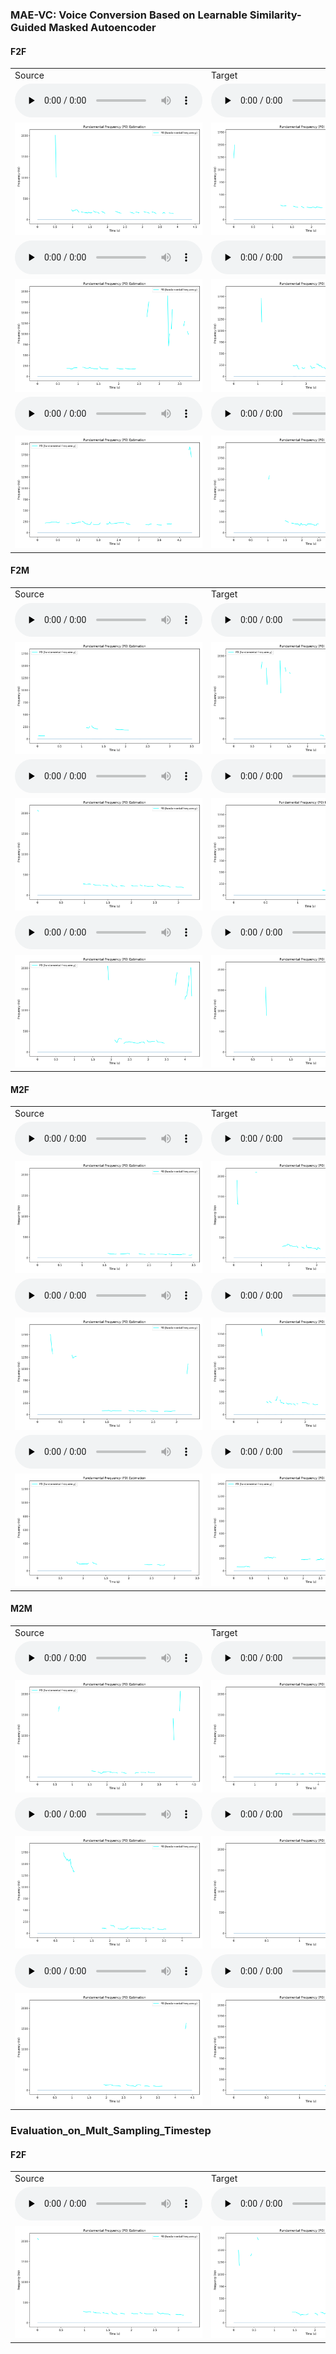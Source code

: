 ### MAE-VC: Voice Conversion Based on Learnable Similarity-Guided Masked Autoencoder
<!-- #### [MediumVC: Any-to-any voice conversion using synthetic specific-speaker speeches as intermedium features](https://arxiv.org/abs/2110.02500) -->
#### F2F
<table>
   <tr>
      <td>Source</td>
      <td>Target</td>
      <td>AdaINVC</td>
      <td>AgaINVC</td>
      <td>FragmentVC</td>
      <td>MAE-VC</td>
      <td>DiffVCHW</td>
      <td>DiffVCwoCGNG</td>
      <td>DiffVC</td>
   </tr>
   <tr>
      <td><audio id="audio" controls="" preload="none"> <source id="V1_s" src="Sample-DFHW/Compared_with_Baselines/F2F/1/source_p225_004.wav"> </audio></td>
      <td><audio id="audio" controls="" preload="none"> <source id="V1_t" src="Sample-DFHW/Compared_with_Baselines/F2F/1/target_p240_002.wav"> </audio></td>
      <td><audio id="audio" controls="" preload="none"> <source id="V1_A" src="Sample-DFHW/Compared_with_Baselines/F2F/1/AdaINVC_p225_004TOp240_002.wav"> </audio></td>
      <td><audio id="audio" controls="" preload="none"> <source id="V1_B" src="Sample-DFHW/Compared_with_Baselines/F2F/1/AgaINVC_p225_004TOp240_002.wav"> </audio></td>
      <td><audio id="audio" controls="" preload="none"> <source id="V1_C" src="Sample-DFHW/Compared_with_Baselines/F2F/1/FragmentVC_p225_004TOp240_002.wav"> </audio></td>
      <td><audio id="audio" controls="" preload="none"> <source id="V1_D" src="Sample-DFHW/Compared_with_Baselines/F2F/1/MAEVC_p225_004TOp240_002.wav"> </audio></td>
      <td><audio id="audio" controls="" preload="none"> <source id="V1_E" src="Sample-DFHW/Compared_with_Baselines/F2F/1/DiffVCHW_p225_004TOp240_002.wav"> </audio></td>
      <td><audio id="audio" controls="" preload="none"> <source id="V1_F" src="Sample-DFHW/Compared_with_Baselines/F2F/1/DiffVCwoCGNG_p225_004TOp240_002.wav"> </audio></td>
      <td><audio id="audio" controls="" preload="none"> <source id="V1_G" src="Sample-DFHW/Compared_with_Baselines/F2F/1/DiffVC_p225_004TOp240_002.wav"> </audio></td>
   </tr>
  
   
  <tr>
      <td> <img src="Sample-DFHW/Compared_with_Baselines/F2F/1/source_p225_004_f0.png" alt="示例图片"></td>
      <td><img src="Sample-DFHW/Compared_with_Baselines/F2F/1/target_p240_002_f0.png"> </audio></td>
      <td><img src="Sample-DFHW/Compared_with_Baselines/F2F/1/AdaINVC_p225_004TOp240_002_f0.png"> </audio></td>
      <td><img src="Sample-DFHW/Compared_with_Baselines/F2F/1/AgaINVC_p225_004TOp240_002_f0.png"> </audio></td>
      <td><img src="Sample-DFHW/Compared_with_Baselines/F2F/1/FragmentVC_p225_004TOp240_002_f0.png"> </audio></td>
      <td><img src="Sample-DFHW/Compared_with_Baselines/F2F/1/MAEVC_p225_004TOp240_002_f0.png"> </audio></td>
      <td><img src="Sample-DFHW/Compared_with_Baselines/F2F/1/DiffVCHW_p225_004TOp240_002_f0.png"> </audio></td>
      <td><img src="Sample-DFHW/Compared_with_Baselines/F2F/1/DiffVCwoCGNG_p225_004TOp240_002_f0.png"> </audio></td>
      <td><img src="Sample-DFHW/Compared_with_Baselines/F2F/1/DiffVC_p225_004TOp240_002_f0.png"> </audio></td>
  </tr>

   <tr>
      <td><audio id="audio" controls="" preload="none"> <source id="V1_s" src="Sample-DFHW/Compared_with_Baselines/F2F/2/source_p264_045.wav"> </audio></td>
      <td><audio id="audio" controls="" preload="none"> <source id="V1_t" src="Sample-DFHW/Compared_with_Baselines/F2F/2/target_p225_039.wav"> </audio></td>
      <td><audio id="audio" controls="" preload="none"> <source id="V1_A" src="Sample-DFHW/Compared_with_Baselines/F2F/2/AdaINVC_p264_045TOp225_039.wav"> </audio></td>
      <td><audio id="audio" controls="" preload="none"> <source id="V1_B" src="Sample-DFHW/Compared_with_Baselines/F2F/2/AgaINVC_p264_045TOp225_039.wav"> </audio></td>
      <td><audio id="audio" controls="" preload="none"> <source id="V1_C" src="Sample-DFHW/Compared_with_Baselines/F2F/2/FragmentVC_p264_045TOp225_039.wav"> </audio></td>
      <td><audio id="audio" controls="" preload="none"> <source id="V1_D" src="Sample-DFHW/Compared_with_Baselines/F2F/2/MAEVC_p264_045TOp225_039.wav"> </audio></td>
      <td><audio id="audio" controls="" preload="none"> <source id="V1_E" src="Sample-DFHW/Compared_with_Baselines/F2F/2/DiffVCHW_p264_045TOp225_039.wav"> </audio></td>
      <td><audio id="audio" controls="" preload="none"> <source id="V1_F" src="Sample-DFHW/Compared_with_Baselines/F2F/2/DiffVCwoCGNG_p264_045TOp225_039.wav"> </audio></td>
      <td><audio id="audio" controls="" preload="none"> <source id="V1_G" src="Sample-DFHW/Compared_with_Baselines/F2F/2/DiffVC_p264_045TOp225_039.wav"> </audio></td>
   </tr>
  
   
  <tr>
      <td><img src="Sample-DFHW/Compared_with_Baselines/F2F/2/source_p264_045_f0.png" alt="示例图片"></td>
      <td><img src="Sample-DFHW/Compared_with_Baselines/F2F/2/target_p225_039_f0.png"> </audio></td>
      <td><img src="Sample-DFHW/Compared_with_Baselines/F2F/2/AdaINVC_p264_045TOp225_039_f0.png"> </audio></td>
      <td><img src="Sample-DFHW/Compared_with_Baselines/F2F/2/AgaINVC_p264_045TOp225_039_f0.png"> </audio></td>
      <td><img src="Sample-DFHW/Compared_with_Baselines/F2F/2/FragmentVC_p264_045TOp225_039_f0.png"> </audio></td>
      <td><img src="Sample-DFHW/Compared_with_Baselines/F2F/2/MAEVC_p264_045TOp225_039_f0.png"> </audio></td>
      <td><img src="Sample-DFHW/Compared_with_Baselines/F2F/2/DiffVCHW_p264_045TOp225_039_f0.png"> </audio></td>
      <td><img src="Sample-DFHW/Compared_with_Baselines/F2F/2/DiffVCwoCGNG_p264_045TOp225_039_f0.png"> </audio></td>
      <td><img src="Sample-DFHW/Compared_with_Baselines/F2F/2/DiffVC_p264_045TOp225_039_f0.png"> </audio></td>
  </tr>

  <tr>
      <td><audio id="audio" controls="" preload="none"> <source id="V1_s" src="Sample-DFHW/Compared_with_Baselines/F2F/3/source_p329_009.wav"> </audio></td>
      <td><audio id="audio" controls="" preload="none"> <source id="V1_t" src="Sample-DFHW/Compared_with_Baselines/F2F/3/target_p225_030.wav"> </audio></td>
      <td><audio id="audio" controls="" preload="none"> <source id="V1_A" src="Sample-DFHW/Compared_with_Baselines/F2F/3/AdaINVC_p329_009TOp225_030.wav"> </audio></td>
      <td><audio id="audio" controls="" preload="none"> <source id="V1_B" src="Sample-DFHW/Compared_with_Baselines/F2F/3/AgaINVC_p329_009TOp225_030.wav"> </audio></td>
      <td><audio id="audio" controls="" preload="none"> <source id="V1_C" src="Sample-DFHW/Compared_with_Baselines/F2F/3/FragmentVC_p329_009TOp225_030.wav"> </audio></td>
      <td><audio id="audio" controls="" preload="none"> <source id="V1_D" src="Sample-DFHW/Compared_with_Baselines/F2F/3/MAEVC_p329_009TOp225_030.wav"> </audio></td>
      <td><audio id="audio" controls="" preload="none"> <source id="V1_E" src="Sample-DFHW/Compared_with_Baselines/F2F/3/DiffVCHW_p329_009TOp225_030.wav"> </audio></td>
      <td><audio id="audio" controls="" preload="none"> <source id="V1_F" src="Sample-DFHW/Compared_with_Baselines/F2F/3/DiffVCwoCGNG_p329_009TOp225_030.wav"> </audio></td>
      <td><audio id="audio" controls="" preload="none"> <source id="V1_G" src="Sample-DFHW/Compared_with_Baselines/F2F/3/DiffVC_p329_009TOp225_030.wav"> </audio></td>
   </tr>
  
   
  <tr>
      <td><img src="Sample-DFHW/Compared_with_Baselines/F2F/3/source_p329_009_f0.png" alt="示例图片"></td>
      <td><img src="Sample-DFHW/Compared_with_Baselines/F2F/3/target_p225_030_f0.png"> </audio></td>
      <td><img src="Sample-DFHW/Compared_with_Baselines/F2F/3/AdaINVC_p329_009TOp225_030_f0.png"> </audio></td>
      <td><img src="Sample-DFHW/Compared_with_Baselines/F2F/3/AgaINVC_p329_009TOp225_030_f0.png"> </audio></td>
      <td><img src="Sample-DFHW/Compared_with_Baselines/F2F/3/FragmentVC_p329_009TOp225_030_f0.png"> </audio></td>
      <td><img src="Sample-DFHW/Compared_with_Baselines/F2F/3/MAEVC_p329_009TOp225_030_f0.png"> </audio></td>
      <td><img src="Sample-DFHW/Compared_with_Baselines/F2F/3/DiffVCHW_p329_009TOp225_030_f0.png"> </audio></td>
      <td><img src="Sample-DFHW/Compared_with_Baselines/F2F/3/DiffVCwoCGNG_p329_009TOp225_030_f0.png"> </audio></td>
      <td><img src="Sample-DFHW/Compared_with_Baselines/F2F/3/DiffVC_p329_009TOp225_030_f0.png"> </audio></td>
  </tr>
  
   
</table>

#### F2M
<table>
   <tr>
      <td>Source</td>
      <td>Target</td>
      <td>AdaINVC</td>
      <td>AgaINVC</td>
      <td>FragmentVC</td>
      <td>MAE-VC</td>
      <td>DiffVCHW</td>
      <td>DiffVCwoCGNG</td>
      <td>DiffVC</td>
   </tr>
   <tr>
      <td><audio id="audio" controls="" preload="none"> <source id="V1_s" src="Sample-DFHW/Compared_with_Baselines/F2M/1/source_p234_010.wav"> </audio></td>
      <td><audio id="audio" controls="" preload="none"> <source id="V1_t" src="Sample-DFHW/Compared_with_Baselines/F2M/1/target_p326_160.wav"> </audio></td>
      <td><audio id="audio" controls="" preload="none"> <source id="V1_A" src="Sample-DFHW/Compared_with_Baselines/F2M/1/AdaINVC_p234_010TOp326_160.wav"> </audio></td>
      <td><audio id="audio" controls="" preload="none"> <source id="V1_B" src="Sample-DFHW/Compared_with_Baselines/F2M/1/AgaINVC_p234_010TOp326_160.wav"> </audio></td>
      <td><audio id="audio" controls="" preload="none"> <source id="V1_C" src="Sample-DFHW/Compared_with_Baselines/F2M/1/FragmentVC_p234_010TOp326_160.wav"> </audio></td>
      <td><audio id="audio" controls="" preload="none"> <source id="V1_D" src="Sample-DFHW/Compared_with_Baselines/F2M/1/MAEVC_p234_010TOp326_160.wav"> </audio></td>
      <td><audio id="audio" controls="" preload="none"> <source id="V1_E" src="Sample-DFHW/Compared_with_Baselines/F2M/1/DiffVCHW_p234_010TOp326_160.wav"> </audio></td>
      <td><audio id="audio" controls="" preload="none"> <source id="V1_F" src="Sample-DFHW/Compared_with_Baselines/F2M/1/DiffVCwoCGNG_p234_010TOp326_160.wav"> </audio></td>
      <td><audio id="audio" controls="" preload="none"> <source id="V1_G" src="Sample-DFHW/Compared_with_Baselines/F2M/1/DiffVC_p234_010TOp326_160.wav"> </audio></td>
   </tr>
  
   
  <tr>
      <td><img src="Sample-DFHW/Compared_with_Baselines/F2M/1/source_p234_010_f0.png" alt="示例图片"></td>
      <td><img src="Sample-DFHW/Compared_with_Baselines/F2M/1/target_p326_160_f0.png"> </audio></td>
      <td><img src="Sample-DFHW/Compared_with_Baselines/F2M/1/AdaINVC_p234_010TOp326_160_f0.png"> </audio></td>
      <td><img src="Sample-DFHW/Compared_with_Baselines/F2M/1/AgaINVC_p234_010TOp326_160_f0.png"> </audio></td>
      <td><img src="Sample-DFHW/Compared_with_Baselines/F2M/1/FragmentVC_p234_010TOp326_160_f0.png"> </audio></td>
      <td><img src="Sample-DFHW/Compared_with_Baselines/F2M/1/MAEVC_p234_010TOp326_160_f0.png"> </audio></td>
      <td><img src="Sample-DFHW/Compared_with_Baselines/F2M/1/DiffVCHW_p234_010TOp326_160_f0.png"> </audio></td>
      <td><img src="Sample-DFHW/Compared_with_Baselines/F2M/1/DiffVCwoCGNG_p234_010TOp326_160_f0.png"> </audio></td>
      <td><img src="Sample-DFHW/Compared_with_Baselines/F2M/1/DiffVC_p234_010TOp326_160_f0.png"> </audio></td>
  </tr>

   <tr>
      <td><audio id="audio" controls="" preload="none"> <source id="V1_s" src="Sample-DFHW/Compared_with_Baselines/F2M/2/source_p240_088.wav"> </audio></td>
      <td><audio id="audio" controls="" preload="none"> <source id="V1_t" src="Sample-DFHW/Compared_with_Baselines/F2M/2/target_p245_027.wav"> </audio></td>
      <td><audio id="audio" controls="" preload="none"> <source id="V1_A" src="Sample-DFHW/Compared_with_Baselines/F2M/2/AdaINVC_p240_088TOp245_027.wav"> </audio></td>
      <td><audio id="audio" controls="" preload="none"> <source id="V1_B" src="Sample-DFHW/Compared_with_Baselines/F2M/2/AgaINVC_p240_088TOp245_027.wav"> </audio></td>
      <td><audio id="audio" controls="" preload="none"> <source id="V1_C" src="Sample-DFHW/Compared_with_Baselines/F2M/2/FragmentVC_p240_088TOp245_027.wav"> </audio></td>
      <td><audio id="audio" controls="" preload="none"> <source id="V1_D" src="Sample-DFHW/Compared_with_Baselines/F2M/2/MAEVC_p240_088TOp245_027.wav"> </audio></td>
      <td><audio id="audio" controls="" preload="none"> <source id="V1_E" src="Sample-DFHW/Compared_with_Baselines/F2M/2/DiffVCHW_p240_088TOp245_027.wav"> </audio></td>
      <td><audio id="audio" controls="" preload="none"> <source id="V1_F" src="Sample-DFHW/Compared_with_Baselines/F2M/2/DiffVCwoCGNG_p240_088TOp245_027.wav"> </audio></td>
      <td><audio id="audio" controls="" preload="none"> <source id="V1_G" src="Sample-DFHW/Compared_with_Baselines/F2M/2/DiffVC_p240_088TOp245_027.wav"> </audio></td>
   </tr>
  
   
  <tr>
      <td><img src="Sample-DFHW/Compared_with_Baselines/F2M/2/source_p240_088_f0.png" alt="示例图片"></td>
      <td><img src="Sample-DFHW/Compared_with_Baselines/F2M/2/target_p245_027_f0.png"> </audio></td>
      <td><img src="Sample-DFHW/Compared_with_Baselines/F2M/2/AdaINVC_p240_088TOp245_027_f0.png"> </audio></td>
      <td><img src="Sample-DFHW/Compared_with_Baselines/F2M/2/AgaINVC_p240_088TOp245_027_f0.png"> </audio></td>
      <td><img src="Sample-DFHW/Compared_with_Baselines/F2M/2/FragmentVC_p240_088TOp245_027_f0.png"> </audio></td>
      <td><img src="Sample-DFHW/Compared_with_Baselines/F2M/2/MAEVC_p240_088TOp245_027_f0.png"> </audio></td>
      <td><img src="Sample-DFHW/Compared_with_Baselines/F2M/2/DiffVCHW_p240_088TOp245_027_f0.png"> </audio></td>
      <td><img src="Sample-DFHW/Compared_with_Baselines/F2M/2/DiffVCwoCGNG_p240_088TOp245_027_f0.png"> </audio></td>
      <td><img src="Sample-DFHW/Compared_with_Baselines/F2M/2/DiffVC_p240_088TOp245_027_f0.png"> </audio></td>
  </tr>

  <tr>
      <td><audio id="audio" controls="" preload="none"> <source id="V1_s" src="Sample-DFHW/Compared_with_Baselines/F2M/3/source_p310_034.wav"> </audio></td>
      <td><audio id="audio" controls="" preload="none"> <source id="V1_t" src="Sample-DFHW/Compared_with_Baselines/F2M/3/target_p326_050.wav"> </audio></td>
      <td><audio id="audio" controls="" preload="none"> <source id="V1_A" src="Sample-DFHW/Compared_with_Baselines/F2M/3/AdaINVC_p310_034TOp326_050.wav"> </audio></td>
      <td><audio id="audio" controls="" preload="none"> <source id="V1_B" src="Sample-DFHW/Compared_with_Baselines/F2M/3/AgaINVC_p310_034TOp326_050.wav"> </audio></td>
      <td><audio id="audio" controls="" preload="none"> <source id="V1_C" src="Sample-DFHW/Compared_with_Baselines/F2M/3/FragmentVC_p310_034TOp326_050.wav"> </audio></td>
      <td><audio id="audio" controls="" preload="none"> <source id="V1_D" src="Sample-DFHW/Compared_with_Baselines/F2M/3/MAEVC_p310_034TOp326_050.wav"> </audio></td>
      <td><audio id="audio" controls="" preload="none"> <source id="V1_E" src="Sample-DFHW/Compared_with_Baselines/F2M/3/DiffVCHW_p310_034TOp326_050.wav"> </audio></td>
      <td><audio id="audio" controls="" preload="none"> <source id="V1_F" src="Sample-DFHW/Compared_with_Baselines/F2M/3/DiffVCwoCGNG_p310_034TOp326_050.wav"> </audio></td>
      <td><audio id="audio" controls="" preload="none"> <source id="V1_G" src="Sample-DFHW/Compared_with_Baselines/F2M/3/DiffVC_p310_034TOp326_050.wav"> </audio></td>
   </tr>
  <tr>
      <td><img src="Sample-DFHW/Compared_with_Baselines/F2M/3/source_p310_034_f0.png" alt="示例图片"></td>
      <td><img src="Sample-DFHW/Compared_with_Baselines/F2M/3/target_p326_050_f0.png"> </audio></td>
      <td><img src="Sample-DFHW/Compared_with_Baselines/F2M/3/AdaINVC_p310_034TOp326_050_f0.png"> </audio></td>
      <td><img src="Sample-DFHW/Compared_with_Baselines/F2M/3/AgaINVC_p310_034TOp326_050_f0.png"> </audio></td>
      <td><img src="Sample-DFHW/Compared_with_Baselines/F2M/3/FragmentVC_p310_034TOp326_050_f0.png"> </audio></td>
      <td><img src="Sample-DFHW/Compared_with_Baselines/F2M/3/MAEVC_p310_034TOp326_050_f0.png"> </audio></td>
      <td><img src="Sample-DFHW/Compared_with_Baselines/F2M/3/DiffVCHW_p310_034TOp326_050_f0.png"> </audio></td>
      <td><img src="Sample-DFHW/Compared_with_Baselines/F2M/3/DiffVCwoCGNG_p310_034TOp326_050_f0.png"> </audio></td>
      <td><img src="Sample-DFHW/Compared_with_Baselines/F2M/3/DiffVC_p310_034TOp326_050_f0.png"> </audio></td>
  </tr>
</table>

#### M2F
<table>
   <tr>
      <td>Source</td>
      <td>Target</td>
      <td>AdaINVC</td>
      <td>AgaINVC</td>
      <td>FragmentVC</td>
      <td>MAE-VC</td>
      <td>DiffVCHW</td>
      <td>DiffVCwoCGNG</td>
      <td>DiffVC</td>
   </tr>
   <tr>
      <td><audio id="audio" controls="" preload="none"> <source id="V1_s" src="Sample-DFHW/Compared_with_Baselines/M2F/1/source_p245_062.wav"> </audio></td>
      <td><audio id="audio" controls="" preload="none"> <source id="V1_t" src="Sample-DFHW/Compared_with_Baselines/M2F/1/target_p307_060.wav"> </audio></td>
      <td><audio id="audio" controls="" preload="none"> <source id="V1_A" src="Sample-DFHW/Compared_with_Baselines/M2F/1/AdaINVC_p245_062TOp307_060.wav"> </audio></td>
      <td><audio id="audio" controls="" preload="none"> <source id="V1_B" src="Sample-DFHW/Compared_with_Baselines/M2F/1/AgaINVC_p245_062TOp307_060.wav"> </audio></td>
      <td><audio id="audio" controls="" preload="none"> <source id="V1_C" src="Sample-DFHW/Compared_with_Baselines/M2F/1/FragmentVC_p245_062TOp307_060.wav"> </audio></td>
      <td><audio id="audio" controls="" preload="none"> <source id="V1_D" src="Sample-DFHW/Compared_with_Baselines/M2F/1/MAEVC_p245_062TOp307_060.wav"> </audio></td>
      <td><audio id="audio" controls="" preload="none"> <source id="V1_E" src="Sample-DFHW/Compared_with_Baselines/M2F/1/DiffVCHW_p245_062TOp307_060.wav"> </audio></td>
      <td><audio id="audio" controls="" preload="none"> <source id="V1_F" src="Sample-DFHW/Compared_with_Baselines/M2F/1/DiffVCwoCGNG_p245_062TOp307_060.wav"> </audio></td>
      <td><audio id="audio" controls="" preload="none"> <source id="V1_G" src="Sample-DFHW/Compared_with_Baselines/M2F/1/DiffVC_p245_062TOp307_060.wav"> </audio></td>
   </tr>
  
   
  <tr>
      <td><img src="Sample-DFHW/Compared_with_Baselines/M2F/1/source_p245_062_f0.png" alt="示例图片"></td>
      <td><img src="Sample-DFHW/Compared_with_Baselines/M2F/1/target_p307_060_f0.png"> </audio></td>
      <td><img src="Sample-DFHW/Compared_with_Baselines/M2F/1/AdaINVC_p245_062TOp307_060_f0.png"> </audio></td>
      <td><img src="Sample-DFHW/Compared_with_Baselines/M2F/1/AgaINVC_p245_062TOp307_060_f0.png"> </audio></td>
      <td><img src="Sample-DFHW/Compared_with_Baselines/M2F/1/FragmentVC_p245_062TOp307_060_f0.png"> </audio></td>
      <td><img src="Sample-DFHW/Compared_with_Baselines/M2F/1/MAEVC_p245_062TOp307_060_f0.png"> </audio></td>
      <td><img src="Sample-DFHW/Compared_with_Baselines/M2F/1/DiffVCHW_p245_062TOp307_060_f0.png"> </audio></td>
      <td><img src="Sample-DFHW/Compared_with_Baselines/M2F/1/DiffVCwoCGNG_p245_062TOp307_060_f0.png"> </audio></td>
      <td><img src="Sample-DFHW/Compared_with_Baselines/M2F/1/DiffVC_p245_062TOp307_060_f0.png"> </audio></td>
  </tr>

   <tr>
      <td><audio id="audio" controls="" preload="none"> <source id="V1_s" src="Sample-DFHW/Compared_with_Baselines/M2F/2/source_p326_053.wav"> </audio></td>
      <td><audio id="audio" controls="" preload="none"> <source id="V1_t" src="Sample-DFHW/Compared_with_Baselines/M2F/2/target_p240_005.wav"> </audio></td>
      <td><audio id="audio" controls="" preload="none"> <source id="V1_A" src="Sample-DFHW/Compared_with_Baselines/M2F/2/AdaINVC_p326_053TOp240_005.wav"> </audio></td>
      <td><audio id="audio" controls="" preload="none"> <source id="V1_B" src="Sample-DFHW/Compared_with_Baselines/M2F/2/AgaINVC_p326_053TOp240_005.wav"> </audio></td>
      <td><audio id="audio" controls="" preload="none"> <source id="V1_C" src="Sample-DFHW/Compared_with_Baselines/M2F/2/FragmentVC_p326_053TOp240_005.wav"> </audio></td>
      <td><audio id="audio" controls="" preload="none"> <source id="V1_D" src="Sample-DFHW/Compared_with_Baselines/M2F/2/MAEVC_p326_053TOp240_005.wav"> </audio></td>
      <td><audio id="audio" controls="" preload="none"> <source id="V1_E" src="Sample-DFHW/Compared_with_Baselines/M2F/2/DiffVCHW_p326_053TOp240_005.wav"> </audio></td>
      <td><audio id="audio" controls="" preload="none"> <source id="V1_F" src="Sample-DFHW/Compared_with_Baselines/M2F/2/DiffVCwoCGNG_p326_053TOp240_005.wav"> </audio></td>
      <td><audio id="audio" controls="" preload="none"> <source id="V1_G" src="Sample-DFHW/Compared_with_Baselines/M2F/2/DiffVC_p326_053TOp240_005.wav"> </audio></td>
   </tr>
  
   
  <tr>
      <td><img src="Sample-DFHW/Compared_with_Baselines/M2F/2/source_p326_053_f0.png" alt="示例图片"></td>
      <td><img src="Sample-DFHW/Compared_with_Baselines/M2F/2/target_p240_005_f0.png"> </audio></td>
      <td><img src="Sample-DFHW/Compared_with_Baselines/M2F/2/AdaINVC_p326_053TOp240_005_f0.png"> </audio></td>
      <td><img src="Sample-DFHW/Compared_with_Baselines/M2F/2/AgaINVC_p326_053TOp240_005_f0.png"> </audio></td>
      <td><img src="Sample-DFHW/Compared_with_Baselines/M2F/2/FragmentVC_p326_053TOp240_005_f0.png"> </audio></td>
      <td><img src="Sample-DFHW/Compared_with_Baselines/M2F/2/MAEVC_p326_053TOp240_005_f0.png"> </audio></td>
      <td><img src="Sample-DFHW/Compared_with_Baselines/M2F/2/DiffVCHW_p326_053TOp240_005_f0.png"> </audio></td>
      <td><img src="Sample-DFHW/Compared_with_Baselines/M2F/2/DiffVCwoCGNG_p326_053TOp240_005_f0.png"> </audio></td>
      <td><img src="Sample-DFHW/Compared_with_Baselines/M2F/2/DiffVC_p326_053TOp240_005_f0.png"> </audio></td>
  </tr>

  <tr>
      <td><audio id="audio" controls="" preload="none"> <source id="V1_s" src="Sample-DFHW/Compared_with_Baselines/M2F/3/source_p347_062.wav"> </audio></td>
      <td><audio id="audio" controls="" preload="none"> <source id="V1_t" src="Sample-DFHW/Compared_with_Baselines/M2F/3/target_p234_013.wav"> </audio></td>
      <td><audio id="audio" controls="" preload="none"> <source id="V1_A" src="Sample-DFHW/Compared_with_Baselines/M2F/3/AdaINVC_p347_062TOp234_013.wav"> </audio></td>
      <td><audio id="audio" controls="" preload="none"> <source id="V1_B" src="Sample-DFHW/Compared_with_Baselines/M2F/3/AgaINVC_p347_062TOp234_013.wav"> </audio></td>
      <td><audio id="audio" controls="" preload="none"> <source id="V1_C" src="Sample-DFHW/Compared_with_Baselines/M2F/3/FragmentVC_p347_062TOp234_013.wav"> </audio></td>
      <td><audio id="audio" controls="" preload="none"> <source id="V1_D" src="Sample-DFHW/Compared_with_Baselines/M2F/3/MAEVC_p347_062TOp234_013.wav"> </audio></td>
      <td><audio id="audio" controls="" preload="none"> <source id="V1_E" src="Sample-DFHW/Compared_with_Baselines/M2F/3/DiffVCHW_p347_062TOp234_013.wav"> </audio></td>
      <td><audio id="audio" controls="" preload="none"> <source id="V1_F" src="Sample-DFHW/Compared_with_Baselines/M2F/3/DiffVCwoCGNG_p347_062TOp234_013.wav"> </audio></td>
      <td><audio id="audio" controls="" preload="none"> <source id="V1_G" src="Sample-DFHW/Compared_with_Baselines/M2F/3/DiffVC_p347_062TOp234_013.wav"> </audio></td>
   </tr>
  <tr>
      <td><img src="Sample-DFHW/Compared_with_Baselines/M2F/3/source_p347_062_f0.png" alt="示例图片"></td>
      <td><img src="Sample-DFHW/Compared_with_Baselines/M2F/3/target_p234_013_f0.png"> </audio></td>
      <td><img src="Sample-DFHW/Compared_with_Baselines/M2F/3/AdaINVC_p347_062TOp234_013_f0.png"> </audio></td>
      <td><img src="Sample-DFHW/Compared_with_Baselines/M2F/3/AgaINVC_p347_062TOp234_013_f0.png"> </audio></td>
      <td><img src="Sample-DFHW/Compared_with_Baselines/M2F/3/FragmentVC_p347_062TOp234_013_f0.png"> </audio></td>
      <td><img src="Sample-DFHW/Compared_with_Baselines/M2F/3/MAEVC_p347_062TOp234_013_f0.png"> </audio></td>
      <td><img src="Sample-DFHW/Compared_with_Baselines/M2F/3/DiffVCHW_p347_062TOp234_013_f0.png"> </audio></td>
      <td><img src="Sample-DFHW/Compared_with_Baselines/M2F/3/DiffVCwoCGNG_p347_062TOp234_013_f0.png"> </audio></td>
      <td><img src="Sample-DFHW/Compared_with_Baselines/M2F/3/DiffVC_p347_062TOp234_013_f0.png"> </audio></td>
  </tr>
</table>

#### M2M
<table>
   <tr>
      <td>Source</td>
      <td>Target</td>
      <td>AdaINVC</td>
      <td>AgaINVC</td>
      <td>FragmentVC</td>
      <td>MAE-VC</td>
      <td>DiffVCHW</td>
      <td>DiffVCwoCGNG</td>
      <td>DiffVC</td>
   </tr>
   <tr>
      <td><audio id="audio" controls="" preload="none"> <source id="V1_s" src="Sample-DFHW/Compared_with_Baselines/M2M/1/source_p251_002.wav"> </audio></td>
      <td><audio id="audio" controls="" preload="none"> <source id="V1_t" src="Sample-DFHW/Compared_with_Baselines/M2M/1/target_p254_008.wav"> </audio></td>
      <td><audio id="audio" controls="" preload="none"> <source id="V1_A" src="Sample-DFHW/Compared_with_Baselines/M2M/1/AdaINVC_p251_002TOp254_008.wav"> </audio></td>
      <td><audio id="audio" controls="" preload="none"> <source id="V1_B" src="Sample-DFHW/Compared_with_Baselines/M2M/1/AgaINVC_p251_002TOp254_008.wav"> </audio></td>
      <td><audio id="audio" controls="" preload="none"> <source id="V1_C" src="Sample-DFHW/Compared_with_Baselines/M2M/1/FragmentVC_p251_002TOp254_008.wav"> </audio></td>
      <td><audio id="audio" controls="" preload="none"> <source id="V1_D" src="Sample-DFHW/Compared_with_Baselines/M2M/1/MAEVC_p251_002TOp254_008.wav"> </audio></td>
      <td><audio id="audio" controls="" preload="none"> <source id="V1_E" src="Sample-DFHW/Compared_with_Baselines/M2M/1/DiffVCHW_p251_002TOp254_008.wav"> </audio></td>
      <td><audio id="audio" controls="" preload="none"> <source id="V1_F" src="Sample-DFHW/Compared_with_Baselines/M2M/1/DiffVCwoCGNG_p251_002TOp254_008.wav"> </audio></td>
      <td><audio id="audio" controls="" preload="none"> <source id="V1_G" src="Sample-DFHW/Compared_with_Baselines/M2M/1/DiffVC_p251_002TOp254_008.wav"> </audio></td>
   </tr>
  
   
  <tr>
      <td><img src="Sample-DFHW/Compared_with_Baselines/M2M/1/source_p251_002_f0.png" alt="示例图片"></td>
      <td><img src="Sample-DFHW/Compared_with_Baselines/M2M/1/target_p254_008_f0.png"> </audio></td>
      <td><img src="Sample-DFHW/Compared_with_Baselines/M2M/1/AdaINVC_p251_002TOp254_008_f0.png"> </audio></td>
      <td><img src="Sample-DFHW/Compared_with_Baselines/M2M/1/AgaINVC_p251_002TOp254_008_f0.png"> </audio></td>
      <td><img src="Sample-DFHW/Compared_with_Baselines/M2M/1/FragmentVC_p251_002TOp254_008_f0.png"> </audio></td>
      <td><img src="Sample-DFHW/Compared_with_Baselines/M2M/1/MAEVC_p251_002TOp254_008_f0.png"> </audio></td>
      <td><img src="Sample-DFHW/Compared_with_Baselines/M2M/1/DiffVCHW_p251_002TOp254_008_f0.png"> </audio></td>
      <td><img src="Sample-DFHW/Compared_with_Baselines/M2M/1/DiffVCwoCGNG_p251_002TOp254_008_f0.png"> </audio></td>
      <td><img src="Sample-DFHW/Compared_with_Baselines/M2M/1/DiffVC_p251_002TOp254_008_f0.png"> </audio></td>
  </tr>

   <tr>
      <td><audio id="audio" controls="" preload="none"> <source id="V1_s" src="Sample-DFHW/Compared_with_Baselines/M2M/2/source_p260_040.wav"> </audio></td>
      <td><audio id="audio" controls="" preload="none"> <source id="V1_t" src="Sample-DFHW/Compared_with_Baselines/M2M/2/target_p254_033.wav"> </audio></td>
      <td><audio id="audio" controls="" preload="none"> <source id="V1_A" src="Sample-DFHW/Compared_with_Baselines/M2M/2/AdaINVC_p260_040TOp254_033.wav"> </audio></td>
      <td><audio id="audio" controls="" preload="none"> <source id="V1_B" src="Sample-DFHW/Compared_with_Baselines/M2M/2/AgaINVC_p260_040TOp254_033.wav"> </audio></td>
      <td><audio id="audio" controls="" preload="none"> <source id="V1_C" src="Sample-DFHW/Compared_with_Baselines/M2M/2/FragmentVC_p260_040TOp254_033.wav"> </audio></td>
      <td><audio id="audio" controls="" preload="none"> <source id="V1_D" src="Sample-DFHW/Compared_with_Baselines/M2M/2/MAEVC_p260_040TOp254_033.wav"> </audio></td>
      <td><audio id="audio" controls="" preload="none"> <source id="V1_E" src="Sample-DFHW/Compared_with_Baselines/M2M/2/DiffVCHW_p260_040TOp254_033.wav"> </audio></td>
      <td><audio id="audio" controls="" preload="none"> <source id="V1_F" src="Sample-DFHW/Compared_with_Baselines/M2M/2/DiffVCwoCGNG_p260_040TOp254_033.wav"> </audio></td>
      <td><audio id="audio" controls="" preload="none"> <source id="V1_G" src="Sample-DFHW/Compared_with_Baselines/M2M/2/DiffVC_p260_040TOp254_033.wav"> </audio></td>
   </tr>
  
   
  <tr>
      <td><img src="Sample-DFHW/Compared_with_Baselines/M2M/2/source_p260_040_f0.png" alt="示例图片"></td>
      <td><img src="Sample-DFHW/Compared_with_Baselines/M2M/2/target_p254_033_f0.png"> </audio></td>
      <td><img src="Sample-DFHW/Compared_with_Baselines/M2M/2/AdaINVC_p260_040TOp254_033_f0.png"> </audio></td>
      <td><img src="Sample-DFHW/Compared_with_Baselines/M2M/2/AgaINVC_p260_040TOp254_033_f0.png"> </audio></td>
      <td><img src="Sample-DFHW/Compared_with_Baselines/M2M/2/FragmentVC_p260_040TOp254_033_f0.png"> </audio></td>
      <td><img src="Sample-DFHW/Compared_with_Baselines/M2M/2/MAEVC_p260_040TOp254_033_f0.png"> </audio></td>
      <td><img src="Sample-DFHW/Compared_with_Baselines/M2M/2/DiffVCHW_p260_040TOp254_033_f0.png"> </audio></td>
      <td><img src="Sample-DFHW/Compared_with_Baselines/M2M/2/DiffVCwoCGNG_p260_040TOp254_033_f0.png"> </audio></td>
      <td><img src="Sample-DFHW/Compared_with_Baselines/M2M/2/DiffVC_p260_040TOp254_033_f0.png"> </audio></td>
  </tr>

  <tr>
      <td><audio id="audio" controls="" preload="none"> <source id="V1_s" src="Sample-DFHW/Compared_with_Baselines/M2M/3/source_p374_002.wav"> </audio></td>
      <td><audio id="audio" controls="" preload="none"> <source id="V1_t" src="Sample-DFHW/Compared_with_Baselines/M2M/3/target_p245_038.wav"> </audio></td>
      <td><audio id="audio" controls="" preload="none"> <source id="V1_A" src="Sample-DFHW/Compared_with_Baselines/M2M/3/AdaINVC_p374_002TOp245_038.wav"> </audio></td>
      <td><audio id="audio" controls="" preload="none"> <source id="V1_B" src="Sample-DFHW/Compared_with_Baselines/M2M/3/AgaINVC_p374_002TOp245_038.wav"> </audio></td>
      <td><audio id="audio" controls="" preload="none"> <source id="V1_C" src="Sample-DFHW/Compared_with_Baselines/M2M/3/FragmentVC_p374_002TOp245_038.wav"> </audio></td>
      <td><audio id="audio" controls="" preload="none"> <source id="V1_D" src="Sample-DFHW/Compared_with_Baselines/M2M/3/MAEVC_p374_002TOp245_038.wav"> </audio></td>
      <td><audio id="audio" controls="" preload="none"> <source id="V1_E" src="Sample-DFHW/Compared_with_Baselines/M2M/3/DiffVCHW_p374_002TOp245_038.wav"> </audio></td>
      <td><audio id="audio" controls="" preload="none"> <source id="V1_F" src="Sample-DFHW/Compared_with_Baselines/M2M/3/DiffVCwoCGNG_p374_002TOp245_038.wav"> </audio></td>
      <td><audio id="audio" controls="" preload="none"> <source id="V1_G" src="Sample-DFHW/Compared_with_Baselines/M2M/3/DiffVC_p374_002TOp245_038.wav"> </audio></td>
   </tr>
  <tr>
      <td><img src="Sample-DFHW/Compared_with_Baselines/M2M/3/source_p374_002_f0.png" alt="示例图片"></td>
      <td><img src="Sample-DFHW/Compared_with_Baselines/M2M/3/target_p245_038_f0.png"> </audio></td>
      <td><img src="Sample-DFHW/Compared_with_Baselines/M2M/3/AdaINVC_p374_002TOp245_038_f0.png"> </audio></td>
      <td><img src="Sample-DFHW/Compared_with_Baselines/M2M/3/AgaINVC_p374_002TOp245_038_f0.png"> </audio></td>
      <td><img src="Sample-DFHW/Compared_with_Baselines/M2M/3/FragmentVC_p374_002TOp245_038_f0.png"> </audio></td>
      <td><img src="Sample-DFHW/Compared_with_Baselines/M2M/3/MAEVC_p374_002TOp245_038_f0.png"> </audio></td>
      <td><img src="Sample-DFHW/Compared_with_Baselines/M2M/3/DiffVCHW_p374_002TOp245_038_f0.png"> </audio></td>
      <td><img src="Sample-DFHW/Compared_with_Baselines/M2M/3/DiffVCwoCGNG_p374_002TOp245_038_f0.png"> </audio></td>
      <td><img src="Sample-DFHW/Compared_with_Baselines/M2M/3/DiffVC_p374_002TOp245_038_f0.png"> </audio></td>
  </tr>
</table>


### Evaluation_on_Mult_Sampling_Timestep
#### F2F
<table>
   <tr>
      <td>Source</td>
      <td>Target</td>
      <td>step20_woCGNG</td>
      <td>step20_CGNG</td>
      <td>step30_woCGNG</td>
      <td>step30_CGNG</td>
      <td>step40_woCGNG</td>
      <td>step40_CGNG</td>
      <td>step50_woCGNG</td>
      <td>step50_CGNG</td>
   </tr>
   <tr>
      <td><audio id="audio" controls="" preload="none"> <source id="V1_s" src="Sample-DFHW/Evaluation_on_Sampling_Timestep/f2f/source_f_p240_088.wav"> </audio></td>
      <td><audio id="audio" controls="" preload="none"> <source id="V1_t" src="Sample-DFHW/Evaluation_on_Sampling_Timestep/f2f/target_f_p225_058.wav"> </audio></td>
      <td><audio id="audio" controls="" preload="none"> <source id="V1_A" src="Sample-DFHW/Evaluation_on_Sampling_Timestep/f2f/step20_woCGNG_f_p240_088TOf_p225_058.wav"> </audio></td>
      <td><audio id="audio" controls="" preload="none"> <source id="V1_B" src="Sample-DFHW/Evaluation_on_Sampling_Timestep/f2f/step20_CGNG_f_p240_088TOf_p225_058.wav"> </audio></td>
      <td><audio id="audio" controls="" preload="none"> <source id="V1_C" src="Sample-DFHW/Evaluation_on_Sampling_Timestep/f2f/step30_woCGNG_f_p240_088TOf_p225_058.wav"> </audio></td>
      <td><audio id="audio" controls="" preload="none"> <source id="V1_D" src="Sample-DFHW/Evaluation_on_Sampling_Timestep/f2f/step30_CGNG_f_p240_088TOf_p225_058.wav"> </audio></td>
      <td><audio id="audio" controls="" preload="none"> <source id="V1_E" src="Sample-DFHW/Evaluation_on_Sampling_Timestep/f2f/step40_woCGNG_f_p240_088TOf_p225_058.wav"> </audio></td>
      <td><audio id="audio" controls="" preload="none"> <source id="V1_F" src="Sample-DFHW/Evaluation_on_Sampling_Timestep/f2f/step40_CGNG_f_p240_088TOf_p225_058.wav"> </audio></td>
      <td><audio id="audio" controls="" preload="none"> <source id="V1_G" src="Sample-DFHW/Evaluation_on_Sampling_Timestep/f2f/step50_woCGNG_f_p240_088TOf_p225_058.wav"> </audio></td>
      <td><audio id="audio" controls="" preload="none"> <source id="V1_H" src="Sample-DFHW/Evaluation_on_Sampling_Timestep/f2f/step50_CGNG_f_p240_088TOf_p225_058.wav"> </audio></td>
   </tr>
   <tr>
      <td><img src="Sample-DFHW/Evaluation_on_Sampling_Timestep/f2f/source_f_p240_088_f0.png" alt="示例图片"></td>
      <td><img src="Sample-DFHW/Evaluation_on_Sampling_Timestep/f2f/target_f_p225_058_f0.png"> </audio></td>
      <td><img src="Sample-DFHW/Evaluation_on_Sampling_Timestep/f2f/step20_woCGNG_f_p240_088TOf_p225_058_f0.png"> </audio></td>
      <td><img src="Sample-DFHW/Evaluation_on_Sampling_Timestep/f2f/step20_CGNG_f_p240_088TOf_p225_058_f0.png"> </audio></td>
      <td><img src="Sample-DFHW/Evaluation_on_Sampling_Timestep/f2f/step30_woCGNG_f_p240_088TOf_p225_058_f0.png"> </audio></td>
      <td><img src="Sample-DFHW/Evaluation_on_Sampling_Timestep/f2f/step30_CGNG_f_p240_088TOf_p225_058_f0.png"> </audio></td>
      <td><img src="Sample-DFHW/Evaluation_on_Sampling_Timestep/f2f/step40_woCGNG_f_p240_088TOf_p225_058_f0.png"> </audio></td>
      <td><img src="Sample-DFHW/Evaluation_on_Sampling_Timestep/f2f/step40_CGNG_f_p240_088TOf_p225_058_f0.png"> </audio></td>
      <td><img src="Sample-DFHW/Evaluation_on_Sampling_Timestep/f2f/step50_woCGNG_f_p240_088TOf_p225_058_f0.png"> </audio></td>
      <td><img src="Sample-DFHW/Evaluation_on_Sampling_Timestep/f2f/step50_CGNG_f_p240_088TOf_p225_058_f0.png"> </audio></td>
  </tr>
</table>

